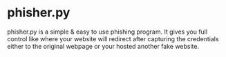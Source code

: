 # phisher.py

phisher.py is a simple & easy to use phishing program. It gives you full control like where your website will redirect after capturing the credentials either to the original webpage or your hosted another fake website.
